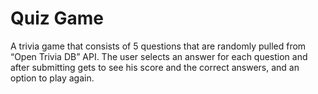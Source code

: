 # Quiz Game
A trivia game that consists of 5 questions that are randomly pulled from “Open Trivia DB” API. The user selects an answer for each question and after submitting gets to see his score and the correct answers, and an option to play again.

